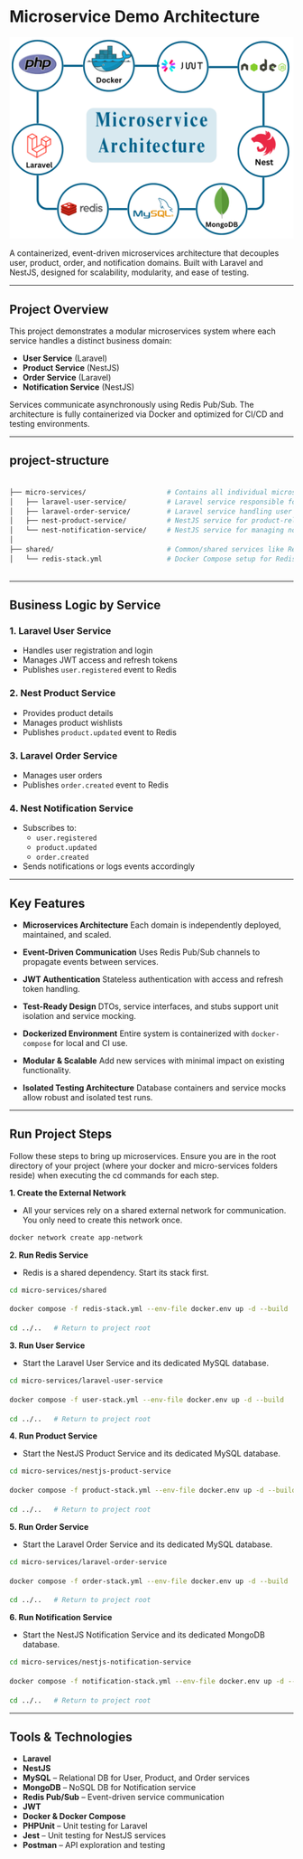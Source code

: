 # Microservice Demo Architecture

![Microservice Architecture](./project.png)

A containerized, event-driven microservices architecture that decouples user, product, order, and notification domains. Built with Laravel and NestJS, designed for scalability, modularity, and ease of testing.

---

##  Project Overview

This project demonstrates a modular microservices system where each service handles a distinct business domain:

- **User Service** (Laravel)
- **Product Service** (NestJS)
- **Order Service** (Laravel)
- **Notification Service** (NestJS)

Services communicate asynchronously using Redis Pub/Sub. The architecture is fully containerized via Docker and optimized for CI/CD and testing environments.

---

## project-structure

```bash

├── micro-services/                    # Contains all individual microservice folders.
│   ├── laravel-user-service/          # Laravel service responsible for user management and authentication.
│   ├── laravel-order-service/         # Laravel service handling user orders and order processing.
│   ├── nest-product-service/          # NestJS service for product-related operations.
│   └── nest-notification-service/     # NestJS service for managing notifications (emails, WebSocket, etc).
│
├── shared/                            # Common/shared services like Redis
│   └── redis-stack.yml                # Docker Compose setup for Redis cache service.
 


```


---
## Business Logic by Service

### 1. **Laravel User Service**
- Handles user registration and login
- Manages JWT access and refresh tokens
- Publishes `user.registered` event to Redis

### 2. **Nest Product Service**
- Provides product details
- Manages product wishlists
- Publishes `product.updated` event to Redis

### 3. **Laravel Order Service**
- Manages user orders
- Publishes `order.created` event to Redis

### 4. **Nest Notification Service**
- Subscribes to:
  - `user.registered`
  - `product.updated`
  - `order.created`
- Sends notifications or logs events accordingly

---

## Key Features

- **Microservices Architecture**
  Each domain is independently deployed, maintained, and scaled.

- **Event-Driven Communication**
  Uses Redis Pub/Sub channels to propagate events between services.

- **JWT Authentication**
  Stateless authentication with access and refresh token handling.

- **Test-Ready Design**
  DTOs, service interfaces, and stubs support unit isolation and service mocking.

- **Dockerized Environment**
  Entire system is containerized with `docker-compose` for local and CI use.

- **Modular & Scalable**
  Add new services with minimal impact on existing functionality.

- **Isolated Testing Architecture**
  Database containers and service mocks allow robust and isolated test runs.

---


## Run Project Steps

Follow these steps to bring up microservices. Ensure you are in the root directory of your project (where your docker and micro-services folders reside) when executing the cd commands for each step.



**1. Create the External Network**

- All your services rely on a shared external network for communication. You only need to create this network once.

```bash
docker network create app-network
```

**2. Run Redis Service**

- Redis is a shared dependency. Start its stack first.

```bash
cd micro-services/shared

docker compose -f redis-stack.yml --env-file docker.env up -d --build

cd ../..   # Return to project root

```

**3. Run User Service**

- Start the Laravel User Service and its dedicated MySQL database.

```bash
cd micro-services/laravel-user-service

docker compose -f user-stack.yml --env-file docker.env up -d --build

cd ../..   # Return to project root
```

**4. Run Product Service**
- Start the NestJS Product Service and its dedicated MySQL database.

```bash
cd micro-services/nestjs-product-service

docker compose -f product-stack.yml --env-file docker.env up -d --build

cd ../..   # Return to project root

```


**5. Run Order Service**
- Start the Laravel Order Service and its dedicated MySQL database.

```bash
cd micro-services/laravel-order-service

docker compose -f order-stack.yml --env-file docker.env up -d --build

cd ../..   # Return to project root
```



**6. Run Notification Service**
- Start the NestJS Notification Service and its dedicated MongoDB database.

```bash
cd micro-services/nestjs-notification-service

docker compose -f notification-stack.yml --env-file docker.env up -d --build

cd ../..   # Return to project root

```




---
## Tools & Technologies

- **Laravel**
- **NestJS**
- **MySQL** – Relational DB for User, Product, and Order services
- **MongoDB** – NoSQL DB for Notification service
- **Redis Pub/Sub** – Event-driven service communication
- **JWT**
- **Docker & Docker Compose**
- **PHPUnit** – Unit testing for Laravel
- **Jest** – Unit testing for NestJS services
- **Postman** – API exploration and testing


